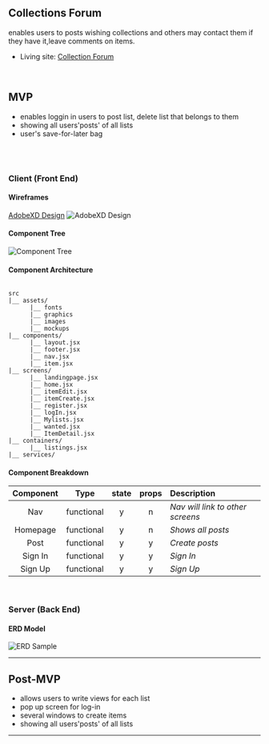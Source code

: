 

## Collections Forum

enables users to posts wishing collections and others may contact them if they have it,leave comments on items. 

- Living site: [Collection Forum](https://collection-forum.netlify.app/)
<br>

## MVP

- enables loggin in users to post list, delete list that belongs to them
- showing all users'posts' of all lists
- user's save-for-later bag

<br>


<br>


### Client (Front End)

#### Wireframes


[AdobeXD Design](https://xd.adobe.com/view/6d9020d7-7e69-478e-9b33-c940c7aa7161-38c3/)
![AdobeXD Design](https://res.cloudinary.com/lizhenwen727/image/upload/v1617066873/Screen_Shot_2021-03-29_at_9.10.01_PM_pvbofj.png)


#### Component Tree

![Component Tree ](https://res.cloudinary.com/lizhenwen727/image/upload/v1617068066/Screen_Shot_2021-03-29_at_9.33.43_PM_zai6w7.png)

#### Component Architecture


``` structure

src
|__ assets/
      |__ fonts
      |__ graphics
      |__ images
      |__ mockups
|__ components/
      |__ layout.jsx
      |__ footer.jsx
      |__ nav.jsx
      |__ item.jsx
|__ screens/
      |__ landingpage.jsx
      |__ home.jsx
      |__ itemEdit.jsx
      |__ itemCreate.jsx
      |__ register.jsx
      |__ logIn.jsx
      |__ Mylists.jsx
      |__ wanted.jsx
      |__ ItemDetail.jsx
|__ containers/
      |__ listings.jsx
|__ services/

```
#### Component Breakdown

| Component |    Type    | state | props | Description                      |
| :-------: | :--------: | :---: | :---: | :------------------------------- |
|    Nav    | functional |   y   |   n   | _Nav will link to other screens_ |
| Homepage  | functional |   y   |   n   | _Shows all posts_                    |
|   Post    | functional |   y   |   y   | _Create posts_                   |
|  Sign In  | functional |   y   |   y   | _Sign In_                        |
|  Sign Up  | functional |   y   |   y   | _Sign Up_                        |

<br>

### Server (Back End)

#### ERD Model

![ERD Sample](https://res.cloudinary.com/lizhenwen727/image/upload/v1617659278/Screen_Shot_2021-04-05_at_5.46.25_PM_eyo7g3.png)
<br>

***

## Post-MVP

- allows users to write views for each list
- pop up screen for log-in
- several windows to create items
- showing all users'posts' of all lists

***
